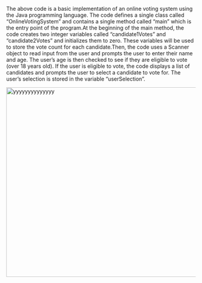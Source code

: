 The above code is a basic implementation of an online voting system using the Java programming language. 
The code defines a single class called “OnlineVotingSystem” and contains a single method called “main” 
which is the entry point of the program.At the beginning of the main method, the code creates 
two integer variables called “candidate1Votes” and “candidate2Votes” and initializes them to zero. 
These variables will be used to store the vote count for each candidate.Then, 
the code uses a Scanner object to read input from the user and prompts the user to enter their name and age.
The user’s age is then checked to see if they are eligible to vote (over 18 years old). If the user is eligible to vote, 
the code displays a list of candidates and prompts the user to select a candidate to vote for. 
The user’s selection is stored in the variable “userSelection”.


<img width="505" alt="yyyyyyyyyyyyyy" src="https://github.com/user-attachments/assets/5a212bd7-d224-427b-82c4-ed720a5c03aa" />
